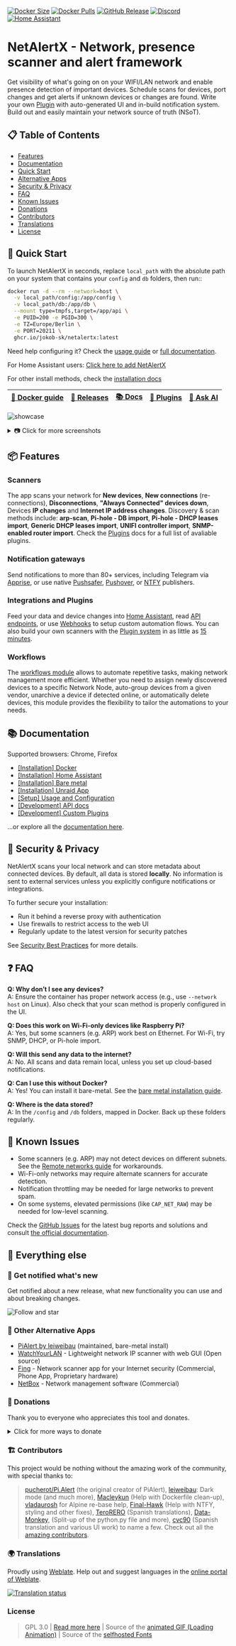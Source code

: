 [![Docker Size](https://img.shields.io/docker/image-size/jokobsk/netalertx?label=Size&logo=Docker&color=0aa8d2&logoColor=fff&style=for-the-badge)](https://hub.docker.com/r/jokobsk/netalertx)
[![Docker Pulls](https://img.shields.io/docker/pulls/jokobsk/netalertx?label=Pulls&logo=docker&color=0aa8d2&logoColor=fff&style=for-the-badge)](https://hub.docker.com/r/jokobsk/netalertx)
[![GitHub Release](https://img.shields.io/github/v/release/jokob-sk/NetAlertX?color=0aa8d2&logoColor=fff&logo=GitHub&style=for-the-badge)](https://github.com/jokob-sk/NetAlertX/releases)
[![Discord](https://img.shields.io/discord/1274490466481602755?color=0aa8d2&logoColor=fff&logo=Discord&style=for-the-badge)](https://discord.gg/NczTUTWyRr)
[![Home Assistant](https://img.shields.io/badge/Repo-blue?logo=home-assistant&style=for-the-badge&color=0aa8d2&logoColor=fff&label=Add)](https://my.home-assistant.io/redirect/supervisor_add_addon_repository/?repository_url=https%3A%2F%2Fgithub.com%2Falexbelgium%2Fhassio-addons)

# NetAlertX - Network, presence scanner and alert framework

Get visibility of what's going on on your WIFI/LAN network and enable presence detection of important devices. Schedule scans for devices, port changes and get alerts if unknown devices or changes are found. Write your own [Plugin](https://github.com/jokob-sk/NetAlertX/tree/main/docs/PLUGINS.md#readme) with auto-generated UI and in-build notification system. Build out and easily maintain your network source of truth (NSoT).

## 📋 Table of Contents

- [Features](#-features)
- [Documentation](#-documentation)
- [Quick Start](#-quick-start)
- [Alternative Apps](#-other-alternative-apps)
- [Security & Privacy](#-security--privacy)
- [FAQ](#-faq)
- [Known Issues](#-known-issues)
- [Donations](#-donations)
- [Contributors](#-contributors)
- [Translations](#-translations)
- [License](#license)


## 🚀 Quick Start

To launch NetAlertX in seconds, replace `local_path` with the absolute path on your system that contains your `config` and `db` folders, then run::

```bash
docker run -d --rm --network=host \
  -v local_path/config:/app/config \
  -v local_path/db:/app/db \
  --mount type=tmpfs,target=/app/api \
  -e PUID=200 -e PGID=300 \
  -e TZ=Europe/Berlin \
  -e PORT=20211 \
  ghcr.io/jokob-sk/netalertx:latest
```

Need help configuring it? Check the [usage guide](https://github.com/jokob-sk/NetAlertX/blob/main/docs/README.md) or [full documentation](https://jokob-sk.github.io/NetAlertX/).

For Home Assistant users: [Click here to add NetAlertX](https://my.home-assistant.io/redirect/supervisor_add_addon_repository/?repository_url=https%3A%2F%2Fgithub.com%2Falexbelgium%2Fhassio-addons)

For other install methods, check the [installation docs](#-documentation)


| [📑 Docker guide](https://github.com/jokob-sk/NetAlertX/blob/main/dockerfiles/README.md) | [🚀 Releases](https://github.com/jokob-sk/NetAlertX/releases) | [📚 Docs](https://jokob-sk.github.io/NetAlertX/) | [🔌 Plugins](https://github.com/jokob-sk/NetAlertX/blob/main/docs/PLUGINS.md) | [🤖 Ask AI](https://gurubase.io/g/netalertx)
|----------------------| ----------------------|  ----------------------| ----------------------| ----------------------| 

![showcase][showcase] 

<details>
  <summary>📷 Click for more screenshots</summary>

  | ![Main screen][main] | ![device_details 1][device_details]  | ![Screen network][network] |
  |----------------------|----------------------|----------------------|
  | ![presence][presence] | ![maintenance][maintenance] | ![settings][settings]  |
  | ![sync_hub][sync_hub] | ![report1][report1] | ![device_nmap][device_nmap]  |

  Head to [https://netalertx.com/](https://netalertx.com/) for even more gifs and screenshots 📷.

</details>

## 📦 Features

### Scanners

The app scans your network for **New devices**, **New connections** (re-connections), **Disconnections**, **"Always Connected" devices down**, Devices **IP changes** and **Internet IP address changes**. Discovery & scan methods include: **arp-scan**,  **Pi-hole - DB import**,  **Pi-hole - DHCP leases import**, **Generic DHCP leases import**, **UNIFI controller import**, **SNMP-enabled router import**. Check the [Plugins](https://github.com/jokob-sk/NetAlertX/tree/main/docs/PLUGINS.md#readme) docs for a full list of avaliable plugins. 

### Notification gateways

Send notifications to more than 80+ services, including Telegram via [Apprise](https://hub.docker.com/r/caronc/apprise), or use native [Pushsafer](https://www.pushsafer.com/), [Pushover](https://www.pushover.net/), or [NTFY](https://ntfy.sh/) publishers. 

### Integrations and Plugins

Feed your data and device changes into [Home Assistant](https://github.com/jokob-sk/NetAlertX/blob/main/docs/HOME_ASSISTANT.md), read [API endpoints](https://github.com/jokob-sk/NetAlertX/blob/main/docs/API.md), or use [Webhooks](https://github.com/jokob-sk/NetAlertX/blob/main/docs/WEBHOOK_N8N.md) to setup custom automation flows. You can also 
build your own scanners with the [Plugin system](https://github.com/jokob-sk/NetAlertX/tree/main/docs/PLUGINS.md#readme) in as little as [15 minutes](https://www.youtube.com/watch?v=cdbxlwiWhv8).

### Workflows

The [workflows module](https://github.com/jokob-sk/NetAlertX/blob/main/docs/WORKFLOWS.md) allows to automate repetitive tasks, making network management more efficient. Whether you need to assign newly discovered devices to a specific Network Node, auto-group devices from a given vendor, unarchive a device if detected online, or automatically delete devices, this module provides the flexibility to tailor the automations to your needs.


## 📚 Documentation
<!--- --------------------------------------------------------------------- --->

Supported browsers: Chrome, Firefox

- [[Installation] Docker](https://github.com/jokob-sk/NetAlertX/blob/main/dockerfiles/README.md) 
- [[Installation] Home Assistant](https://github.com/alexbelgium/hassio-addons/tree/master/netalertx) 
- [[Installation] Bare metal](https://github.com/jokob-sk/NetAlertX/blob/main/docs/HW_INSTALL.md) 
- [[Installation] Unraid App](https://unraid.net/community/apps) 
- [[Setup] Usage and Configuration](https://github.com/jokob-sk/NetAlertX/blob/main/docs/README.md)
- [[Development] API docs](https://github.com/jokob-sk/NetAlertX/blob/main/docs/API.md)
- [[Development] Custom Plugins](https://github.com/jokob-sk/NetAlertX/blob/main/docs/PLUGINS_DEV.md)

...or explore all the [documentation here](https://jokob-sk.github.io/NetAlertX/).

## 🔐 Security & Privacy

NetAlertX scans your local network and can store metadata about connected devices. By default, all data is stored **locally**. No information is sent to external services unless you explicitly configure notifications or integrations.

To further secure your installation:
- Run it behind a reverse proxy with authentication
- Use firewalls to restrict access to the web UI
- Regularly update to the latest version for security patches

See [Security Best Practices](https://github.com/jokob-sk/NetAlertX/security) for more details.


## ❓ FAQ

**Q: Why don’t I see any devices?**  
A: Ensure the container has proper network access (e.g., use `--network host` on Linux). Also check that your scan method is properly configured in the UI.

**Q: Does this work on Wi-Fi-only devices like Raspberry Pi?**  
A: Yes, but some scanners (e.g. ARP) work best on Ethernet. For Wi-Fi, try SNMP, DHCP, or Pi-hole import.

**Q: Will this send any data to the internet?**  
A: No. All scans and data remain local, unless you set up cloud-based notifications.

**Q: Can I use this without Docker?**  
A: Yes! You can install it bare-metal. See the [bare metal installation guide](https://github.com/jokob-sk/NetAlertX/blob/main/docs/HW_INSTALL.md).

**Q: Where is the data stored?**  
A: In the `/config` and `/db` folders, mapped in Docker. Back up these folders regularly.


## 🐞 Known Issues

- Some scanners (e.g. ARP) may not detect devices on different subnets. See the [Remote networks guide](https://github.com/jokob-sk/NetAlertX/blob/main/docs/REMOTE_NETWORKS.md) for workarounds.
- Wi-Fi-only networks may require alternate scanners for accurate detection.
- Notification throttling may be needed for large networks to prevent spam.
- On some systems, elevated permissions (like `CAP_NET_RAW`) may be needed for low-level scanning.

Check the [GitHub Issues](https://github.com/jokob-sk/NetAlertX/issues) for the latest bug reports and solutions and consult [the official documentation](https://jokob-sk.github.io/NetAlertX/).

## 📃 Everything else
<!--- --------------------------------------------------------------------- --->

### 📧 Get notified what's new

Get notified about a new release, what new functionality you can use and about breaking changes. 

![Follow and star][follow_star] 

### 🔀 Other Alternative Apps

- [PiAlert by leiweibau](https://github.com/leiweibau/Pi.Alert/) (maintained, bare-metal install)
- [WatchYourLAN](https://github.com/aceberg/WatchYourLAN) - Lightweight network IP scanner with web GUI (Open source)
- [Fing](https://www.fing.com/) - Network scanner app for your Internet security (Commercial, Phone App, Proprietary hardware)
- [NetBox](https://netboxlabs.com/) - Network management software (Commercial)

### 💙 Donations

Thank you to everyone who appreciates this tool and donates. 

<details>
  <summary>Click for more ways to donate</summary>
  
  <hr>

  | [![GitHub](https://i.imgur.com/emsRCPh.png)](https://github.com/sponsors/jokob-sk) | [![Buy Me A Coffee](https://i.imgur.com/pIM6YXL.png)](https://www.buymeacoffee.com/jokobsk) | [![Patreon](https://i.imgur.com/MuYsrq1.png)](https://www.patreon.com/user?u=84385063) | 
| --- | --- | --- | 

  - Bitcoin: `1N8tupjeCK12qRVU2XrV17WvKK7LCawyZM`
  - Ethereum: `0x6e2749Cb42F4411bc98501406BdcD82244e3f9C7`

  📧 Email me at [jokob@duck.com](mailto:jokob@duck.com?subject=NetAlertX) if you want to get in touch or if I should add other sponsorship platforms.

</details>

### 🏗 Contributors

This project would be nothing without the amazing work of the community, with special thanks to: 

> [pucherot/Pi.Alert](https://github.com/pucherot/Pi.Alert) (the original creator of PiAlert), [leiweibau](https://github.com/leiweibau/Pi.Alert): Dark mode (and much more), [Macleykun](https://github.com/Macleykun) (Help with Dockerfile clean-up), [vladaurosh](https://github.com/vladaurosh) for Alpine re-base help, [Final-Hawk](https://github.com/Final-Hawk) (Help with NTFY, styling and other fixes), [TeroRERO](https://github.com/terorero) (Spanish translations), [Data-Monkey](https://github.com/Data-Monkey), (Split-up of the python.py file and more), [cvc90](https://github.com/cvc90) (Spanish translation and various UI work) to name a few. Check out all the [amazing contributors](https://github.com/jokob-sk/NetAlertX/graphs/contributors). 

### 🌍 Translations 

Proudly using [Weblate](https://hosted.weblate.org/projects/pialert/). Help out and suggest languages in the [online portal of Weblate](https://hosted.weblate.org/projects/pialert/core/).

<a href="https://hosted.weblate.org/engage/pialert/">
  <img src="https://hosted.weblate.org/widget/pialert/core/multi-auto.svg" alt="Translation status" />
</a>

### License
>  GPL 3.0 | [Read more here](LICENSE.txt) | Source of the [animated GIF (Loading Animation)](https://commons.wikimedia.org/wiki/File:Loading_Animation.gif) | Source of the [selfhosted Fonts](https://github.com/adobe-fonts/source-sans)


<!--- --------------------------------------------------------------------- --->
[main]:                     ./docs/img/devices_split.png                  "Main screen"
[device_details]:           ./docs/img/device_details.png                 "Screen 1"
[events]:                   ./docs/img/events.png                         "Screen 2"
[presence]:                 ./docs/img/presence.png                       "Screen 3"
[maintenance]:              ./docs/img/maintenance.png                    "Screen 4"
[network]:                  ./docs/img/network.png                        "Screen 5"
[settings]:                 ./docs/img/settings.png                       "Screen 6"
[showcase]:                 ./docs/img/showcase.gif                       "Screen 6"
[sync_hub]:                 ./docs/img/sync_hub.png                       "Screen 8"
[notification_center]:      ./docs/img/notification_center.png            "Screen 8"
[sent_reports_text]:        ./docs/img/sent_reports_text.png              "Screen 8"
[device_nmap]:              ./docs/img/device_nmap.png                    "Screen 9"
[report1]:                  ./docs/img/report_sample.png                  "Report sample 1"
[main_dark]:                /docs/img/1_devices_dark.jpg                  "Main screen dark"
[maintain_dark]:            /docs/img/5_maintain.jpg                      "Maintain screen dark"
[follow_star]:              /docs/img/Follow_Releases_and_Star.gif        "Follow and Star"
